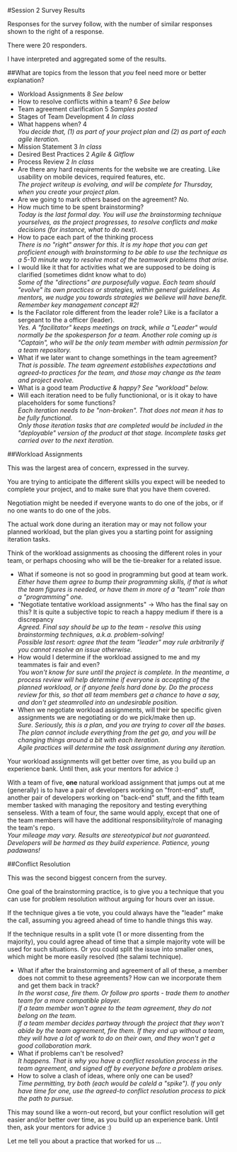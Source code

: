 #Session 2 Survey Results	
	
Responses for the survey follow, with the number of similar
responses shown to the right of a response.
	
There were 20 responders.
	
I have interpreted and aggregated some of the results.
	
##What are topics from the lesson that *you* feel need more or better explanation?	

- Workload Assignments	8 _See below_
- How to resolve conflicts within a team?	6 _See below_
- Team agreement clarification	5  _Samples posted_
- Stages of Team Development	4  _In class_
- What happens when?	4  
_You decide that, (1) as part of your project plan and (2) as part of each agile iteration._
- Mission Statement	3  _In class_
- Desired Best Practices	2  _Agile & Gitflow_
- Process Review	2  _In class_
- Are there any hard requirements for the website we are creating.  Like usability on mobile devices, required features,  etc.	
_The project writeup is evolving, and will be complete for Thursday, when you create your project plan._
- Are we going to mark others based on the agreement?	_No._
- How much time to be spent brainstorming?	
_Today is the last formal day. You will use the brainstorming technique yourselves,
as the project progresses, to resolve conflicts and make decisions (for instance, 
what to do next)._
- How to pace each part of the thinking process	 
_There is no "right" answer for this. It is my hope that you can get proficient 
enough with brainstorming to be able to use the technique as a 5-10 minute
way to resolve most of the teamwork problems that arise._
- I would like it that for activities what we are supposed to be doing is clarified (sometimes didnt know what to do)	  
_Some of the "directions" are purposefully vague. Each team should "evolve" its
own practices or strategies, within general guidelines. As mentors, we nudge
you towards strategies we believe will have benefit.  
Remember key management concept #2!_
- Is the Facilator role different from the leader role?  Like is a facilator a sergeant to the a officer (leader).	  
_Yes. A "facilitator" keeps meetings on track, while a "Leader" would normally be the spokesperson
for a team. Another role coming up is "Captain", who will be the only team
member with admin permission for a team repository._
- What if we later want to change somethings in the team agreement?	  
_That is possible. The team agreement establishes expectations and agreed-to practices
for the team, and those may change as the team and project evolve._
- What is a good team	_Productive & happy? See "workload" below._
- Will each iteration need to be fully functionional, or is it okay to have placeholders for some functions?	  
_Each iteration needs to be "non-broken". That does not mean it has to be fully functional.  
Only those iteration tasks that are completed would be included in the "deployable"
version of the product at that stage. Incomplete tasks get carried over to the next
iteration._

##Workload Assignments

This was the largest area of concern, expressed in the survey.

You are trying to anticipate the different skills you expect will be needed
to complete your project, and to make sure that you have them covered.

Negotiation might be needed if everyone wants to do one of the jobs, or if no one
wants to do one of the jobs.

The actual work done during an iteration may or may not follow your planned
workload, but the plan gives you a starting point for assigning iteration tasks.

Think of the workload assignments as choosing the different roles in your team,
or perhaps choosing who will be the tie-breaker for a related issue.

- What if someone is not so good in programming but good at team work.  
_Either have them agree to bump their programming skills, if that is what the team
figures is needed, or have them in more of a "team" role than a "programming" one._
- "Negotiate tentative workload assignments" -> Who has the final say on this? 
It is quite a subjective topic to reach a happy medium if there is a discrepancy  
_Agreed. Final say should be up to the team - resolve this using brainstorming
techniques, a.k.a. problem-solving!  
Possible last resort: agree that the team "leader" may rule arbitrarily
if you cannot resolve an issue otherwise._
- How would I determine if the workload assigned to me and my teammates is fair and even?  
_You won't know for sure until the project is complete.
In the meantime, a process review will help determine if everyone is
accepting of the planned workload, or if anyone feels hard done by.
*Do* the process review for this, so that all team members get a chance
to have a say, and don't get steamrolled into an undesirable position._
- When we negotiate workload assignments, will their be specific given 
assignments we are negotiating or do we pick/make then up.  
_Sure. Seriously, this is a plan, and you are trying to cover all the bases.  
The plan cannot include everything from the get go, and you will
be changing things around a bit with each iteration.  
Agile practices will determine the task assignment during any iteration._

Your workload assignments will get better over time, as you build up
an experience bank. Until then, ask your mentors for advice :)

With a team of five, **one** natural workload assignment that jumps out at
me (generally) is to have a pair of developers working on "front-end" stuff, another
pair of developers working on "back-end" stuff, and the fifth team member
tasked with managing the repository and testing everything senseless.
With a team of four, the same would apply, except that one of the team members
will have the additional responsibility/role of managing the team's repo.  
_Your mileage may vary. Results are stereotypical but not guaranteed.
Developers will be harmed as they build experience.
Patience, young padawans!_


##Conflict Resolution

This was the second biggest concern from the survey.

One goal of the brainstorming practice, is to give you a technique that you can use
for problem resolution without arguing for hours over an issue.

If the technique gives a tie vote, you could always have the "leader" make the call,
assuming you agreed ahead of time to handle things this way.

If the technique results in a split vote (1 or more dissenting from the majority),
you could agree ahead of time that a simple majority vote will be used for
such situations. Or you could split the issue into smaller ones, which might
be more easily resolved (the salami technique).

- What if after the brainstorming and agreement of all of these, a member does not commit to these agreements?  How can we incorporate them and get them back in track?  
_In the worst case, fire them. Or follow pro sports - trade them to another team for a more compatible player.  
If a team member won't agree to the team agreement, they do not belong on the team.  
If a team member decides partway through the project that they won't abide by the
team agreement, fire them. If they end up without a team, they will have a lot of work to
do on their own, and they won't get a good collaboration mark._
- What if problems can't be resolved?  
_It happens. That is why you have a conflict resolution process in the
team agreement, and signed off by everyone before a problem arises._
- How to solve a clash of ideas, where only one can be used?  
_Time permitting, try both (each would be caleld a "spike").
If you only have time for one, use the agreed-to conflict resolution process
to pick the path to pursue._

This may sound like a worn-out record, but your conflict resolution will get easier and/or 
better over time, as you build up
an experience bank. Until then, ask your mentors for advice :)

Let me tell you about a practice that worked for us ...

